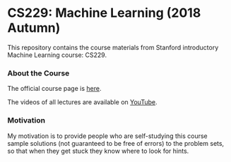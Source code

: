 # CS229: Machine Learning (2018 Autumn)

This repository contains the course materials from Stanford introductory Machine Learning course: CS229.

### About the Course

The official course page is [here](https://cs229.stanford.edu/).

The videos of all lectures are available on [YouTube](https://youtube.com/playlist?list=PLoROMvodv4rMiGQp3WXShtMGgzqpfVfbU).

### Motivation

My motivation is to provide people who are self-studying this course sample solutions (not guaranteed to be free of errors) to the problem sets, so that when they get stuck they know where to look for hints.
